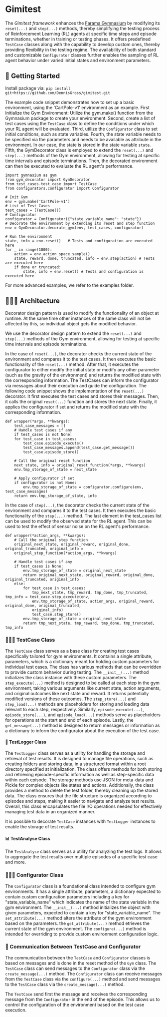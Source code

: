 # Gimitest
The _Gimitest framework_ enhances the [Farama Gymnasium](https://gymnasium.farama.org/index.html) by modifying its `reset(...)` and `step(...)` methods, thereby simplifying the testing process of Reinforcement Learning (RL) agents at specific time steps and episode terminations, whether in training or testing phases.
It offers predefined `TestCase` classes along with the capability to develop custom ones, thereby providing flexibility in the testing regime.
The availability of both standard and customizable `Configurator` classes further enables the sampling of RL agent behavior under varied initial states and environment parameters.


## 🚀 Getting Started
Install package via:
`pip install git+https://github.com/DennisGross/gimitest.git`

The example code snippet demonstrates how to set up a basic environment, using the 'CartPole-v1' environment as an example.
First Initialize the Gym Environment: Utilize the gym.make() function from the Gymnasium package to create your environment.
Second, create a list of test cases using the `TestCase` class to define the conditions under which your RL agent will be evaluated.
Third, utilize the `Configurator` class to set initial conditions, such as state variables.
Fourth, the state variable needs to be specified via the parameters and needs to be available as attribute in the environment. In our case, the state is stored in the state variable `state`.
Fifth, the GymDecorator class is employed to extend the `reset(...)` and `step(...)` methods of the Gym environment, allowing for testing at specific time intervals and episode terminations.
Then, the decorated environment can then be executed to evaluate the RL agent's performance.
```
import gymnasium as gym
from gym_decorator import GymDecorator
from test_cases.test_case import TestCase
from configurators.configurator import Configurator

# Init Gym
env = gym.make('CartPole-v1')
# List of Test Cases
test_cases = [TestCase()]
# Configurator
configurator = Configurator({"state_variable_name": "state"})
# Decorate the environment by extending its reset and step function
env = GymDecorator.decorate_gym(env, test_cases, configurator)

# Run the environment
state, info = env.reset()   # Tests and configuration are executed here
for _ in range(1000):
    action = env.action_space.sample()
    state, reward, done, truncated, info = env.step(action) # Tests are executed here
    if done or truncated:
        state, info = env.reset() # Tests and configuration is executed here
```

For more advanced examples, we refer to the examples folder.

## 👩🏼‍💻 Architecture
Decorator design pattern is used to modify the functionality of an object at runtime. At the same time other instances of the same class will not be affected by this, so individual object gets the modified behavior.

We use the decorator design pattern to extend the `reset(...)` and `step(...)` methods of the Gym environment, allowing for testing at specific time intervals and episode terminations.

In the case of `reset(...)`, the decorator checks the current state of the environment and compares it to the test cases. It then executes the basic functionality of the `reset(...)` method.
After that, it executes the configurator to either modify the initial state or modify any other parameter (such as the gravity of the environment) and returns the modified state with the corresponding information.
The TestCases can inform the configurator via messages about their execution and guide the configuration.
The following code snippet shows the implementation of the `reset(...)` decorator.
It first executes the test cases and stores their messages.
Then, it calls the original `reset(...)` function and stores the next state.
Finally, it applies the configurator if set and returns the modified state with the corresponding information.
```
def wrapper(*args, **kwargs):
    test_case_messages = []
    # Handle test cases if any
    if test_cases is not None:
    for test_case in test_cases:
        test_case.episode_execute()
        test_case_messages.append(test_case.get_message())
        test_case.episode_store()

    # Call the original reset function
    next_state, info = original_reset_function(*args, **kwargs)
    env.tmp_storage_of_state = next_state

    # Apply configurator if set
    if configurator is not None:
        env.tmp_storage_of_state = configurator.configure(env, test_case_messages)
    return env.tmp_storage_of_state, info
```

In the case of `step(...)`, the decorator checks the current state of the environment and compares it to the test cases. It then executes the basic functionality of the `step(...)` method.
The last element in the test_cases list can be used to modify the observed state for the RL agent. This can be used to test the effect of sensor noise on the RL agent's performance.

```
def wrapper(*action_args, **kwargs):
    # Call the original step function
    original_next_state, original_reward, original_done, original_truncated, original_info = 
    original_step_function(*action_args, **kwargs)
            
    # Handle test cases if any
    if test_cases is None:
        env.tmp_storage_of_state = original_next_state
        return original_next_state, original_reward, original_done, original_truncated, original_info
    else:
        for test_case in test_cases:
            tmp_next_state, tmp_reward, tmp_done, tmp_truncated, tmp_info = test_case.step_execute(env, 
            env.tmp_storage_of_state, action_args, original_reward, original_done, original_truncated,
            original_info)
            test_case.step_store()
        env.tmp_storage_of_state = original_next_state
        return tmp_next_state, tmp_reward, tmp_done, tmp_truncated, tmp_info
```

### 👮🏼‍♂️ TestCase Class
The `TestCase` class serves as a base class for creating test cases specifically tailored for gym environments. It contains a single attribute, parameters, which is a dictionary meant for holding custom parameters for individual test cases. The class has various methods that can be overridden to provide custom behavior during testing. The `__init__(...)` method initializes the class instance with these custom parameters. The `step_execute(...)` method is designed to be called at each step in the gym environment, taking various arguments like current state, action arguments, and original outcomes like next state and reward. It returns potentially modified versions of these outcomes. The `step_store(...)` and `step_load(...)` methods are placeholders for storing and loading data relevant to each step, respectively. Similarly, `episode_execute(...)`, `episode_store(...)`, and `episode_load(...)` methods serve as placeholders for operations at the start and end of each episode. Lastly, the `get_message(...)` method is designed to return messages or information as a dictionary to inform the configurator about the execution of the test case.


#### 📝 TestLogger Class
The `TestLogger` class serves as a utility for handling the storage and retrieval of test results. It is designed to manage file operations, such as creating folders and storing data, in a structured format within a root directory specified at initialization. The class offers methods for both storing and retrieving episode-specific information as well as step-specific data within each episode. The storage methods use JSON for meta-data and Pickle for complex objects like states and actions. Additionally, the class provides a method to delete the test folder, thereby cleaning up the stored data. The class ensures that the file structure is organized according to episodes and steps, making it easier to navigate and analyze test results. Overall, this class encapsulates the file I/O operations needed for effectively managing test data in an organized manner.

It is possible to decorate `TestCase` instances with `TestLogger` instances to enable the storage of test results.

#### 📊 TestAnalyse Class
The `TestAnalyse` class serves as a utility for analyzing the test logs.
It allows to aggregate the test results over multiple episodes of a specific test case and more.



### 👨🏼‍🔧 Configurator Class
The `Configurator` class is a foundational class intended to configure gym environments.
It has a single attribute, parameters, a dictionary expected to contain custom configuration parameters including a key for "state_variable_name" which indicates the name of the state variable in the gym environment. The `__init__(...)` method initializes the object with given parameters, expected to contain a key for "state_variable_name".
The `set_attribute(...)` method alters the attribute of the gym environment based on the parameters.
the `get_attribute(...)` method etrieves the current state of the gym environment.
The `configure(...)` method is intended for overriding to provide custom environment configuration logic.


### 📨 Communication Between TestCase and Configurator
The communication between the `TestCase` and `Configurator` classes is based on messages and is done in the reset method of the `Gym` class.
The `TestCase` class can send messages to the `Configurator` class via the `create_message(...)` method.
The `Configurator` class can receive messages from the `TestCase` class via the `configure(...)` method and send messages to the `TestCase` class via the `create_message(...)` method.

The `TestCase` send first the message and receives the corresponding message from the `Configurator` in the end of the episode.
This allows us to control the configuration of the environment based on the test case execution.